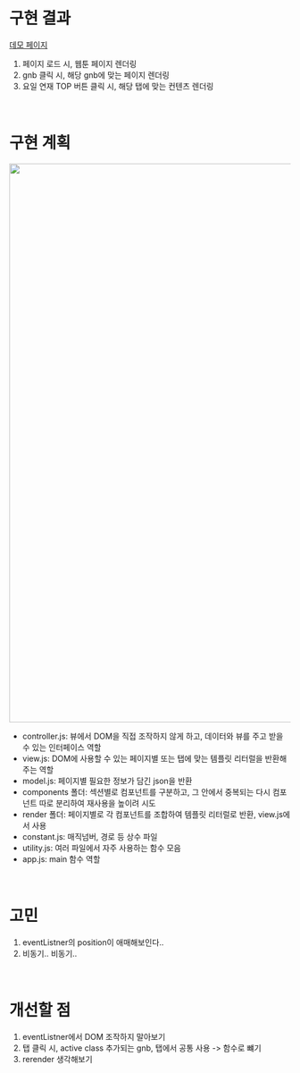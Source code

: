 # 구현 결과
[데모 페이지](https://jindonyy.github.io/fe-kakaopage/)  

1. 페이지 로드 시, 웹툰 페이지 렌더링
2. gnb 클릭 시, 해당 gnb에 맞는 페이지 렌더링
3. 요일 연재 TOP 버튼 클릭 시, 해당 탭에 맞는 컨텐츠 렌더링  
<br>

# 구현 계획
<img width="1000" src="https://user-images.githubusercontent.com/17706346/155261615-270e45a6-3f43-4399-a12c-9a34cd13cda4.png">

- controller.js: 뷰에서 DOM을 직접 조작하지 않게 하고, 데이터와 뷰를 주고 받을 수 있는 인터페이스 역할
- view.js: DOM에 사용할 수 있는 페이지별 또는 탭에 맞는 템플릿 리터럴을 반환해주는 역할
- model.js: 페이지별 필요한 정보가 담긴 json을 반환
- components 폴더: 섹션별로 컴포넌트를 구분하고, 그 안에서 중복되는 다시 컴포넌트 따로 분리하여 재사용을 높이려 시도
- render 폴더: 페이지별로 각 컴포넌트를 조합하여 템플릿 리터럴로 반환, view.js에서 사용
- constant.js: 매직넘버, 경로 등 상수 파일
- utility.js: 여러 파일에서 자주 사용하는 함수 모음
- app.js: main 함수 역할  
<br>

#  고민
1. eventListner의 position이 애매해보인다.. 
1. 비동기.. 비동기..  
<br>

# 개선할 점
1. eventListner에서 DOM 조작하지 말아보기
1. 탭 클릭 시, active class 추가되는 gnb, 탭에서 공통 사용 -> 함수로 뺴기
1. rerender 생각해보기